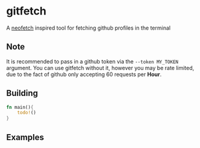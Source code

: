 # gitfetch

A [neofetch](https://github.com/dylanaraps/neofetch) inspired tool for fetching
github profiles in the terminal

## Note

It is recommended to pass in a github token via the `--token MY_TOKEN` argument.
You can use gitfetch without it, however you may be rate limited, due to the
fact of github only accepting 60 requests per **Hour**.

## Building

```Rust
fn main(){
    todo!()
}
```

## Examples
